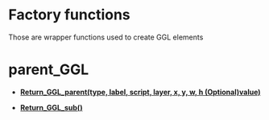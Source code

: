 # Factory functions

Those are wrapper functions used to create GGL elements

# parent_GGL

- **[Return_GGL_parent(type, label, script, layer, x, y, w, h (Optional)value)](https://github.com/Ced30/GML-GUI-Library-GGL-Documentation/blob/main/API/GGL_factory/Return_GGL_parent.md)**

- **[Return_GGL_sub()](https://github.com/Ced30/GML-GUI-Library-GGL-Documentation/blob/main/API/GGL_factory/Return_GGL_sub.md)**

